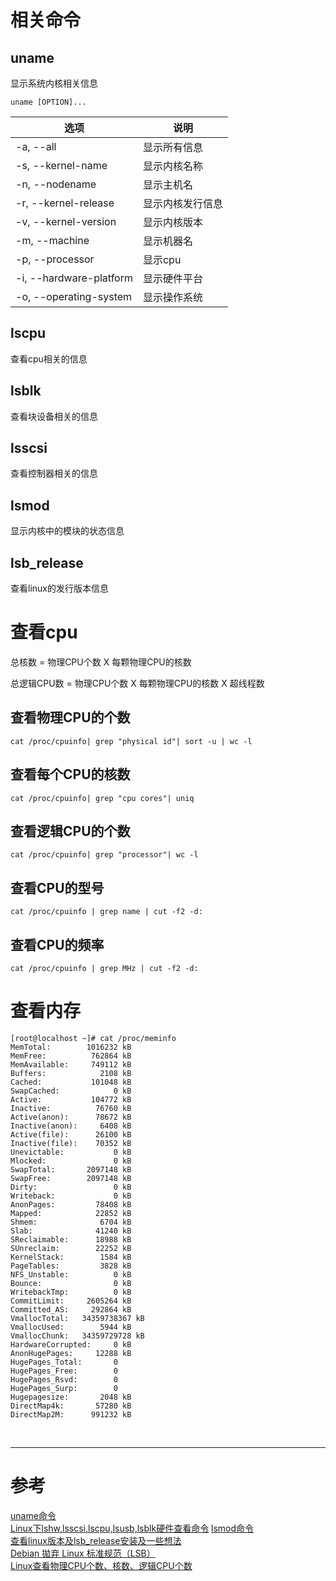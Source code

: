 # 相关命令
## uname
显示系统内核相关信息

```
uname [OPTION]...
```

|选项 | 说明 |
|--- |--- |
|-a, --all | 显示所有信息 |
|-s, --kernel-name | 显示内核名称 |
|-n, --nodename | 显示主机名 |
|-r, --kernel-release | 显示内核发行信息 |
|-v, --kernel-version | 显示内核版本 |
|-m, --machine | 显示机器名 |
|-p, --processor | 显示cpu |
|-i, --hardware-platform | 显示硬件平台 |
|-o, --operating-system | 显示操作系统 |


## lscpu
查看cpu相关的信息


## lsblk
查看块设备相关的信息


## lsscsi
查看控制器相关的信息


## lsmod
显示内核中的模块的状态信息


## lsb_release
查看linux的发行版本信息



# 查看cpu
总核数 = 物理CPU个数 X 每颗物理CPU的核数

总逻辑CPU数 = 物理CPU个数 X 每颗物理CPU的核数 X 超线程数

## 查看物理CPU的个数
```
cat /proc/cpuinfo| grep "physical id"| sort -u | wc -l
```


## 查看每个CPU的核数
```
cat /proc/cpuinfo| grep "cpu cores"| uniq
```


## 查看逻辑CPU的个数
```
cat /proc/cpuinfo| grep "processor"| wc -l
```

## 查看CPU的型号
```
cat /proc/cpuinfo | grep name | cut -f2 -d:
```

## 查看CPU的频率
```
cat /proc/cpuinfo | grep MHz | cut -f2 -d:
```



# 查看内存
```
[root@localhost ~]# cat /proc/meminfo
MemTotal:        1016232 kB
MemFree:          762864 kB
MemAvailable:     749112 kB
Buffers:            2108 kB
Cached:           101048 kB
SwapCached:            0 kB
Active:           104772 kB
Inactive:          76760 kB
Active(anon):      78672 kB
Inactive(anon):     6408 kB
Active(file):      26100 kB
Inactive(file):    70352 kB
Unevictable:           0 kB
Mlocked:               0 kB
SwapTotal:       2097148 kB
SwapFree:        2097148 kB
Dirty:                 0 kB
Writeback:             0 kB
AnonPages:         78408 kB
Mapped:            22852 kB
Shmem:              6704 kB
Slab:              41240 kB
SReclaimable:      18988 kB
SUnreclaim:        22252 kB
KernelStack:        1584 kB
PageTables:         3828 kB
NFS_Unstable:          0 kB
Bounce:                0 kB
WritebackTmp:          0 kB
CommitLimit:     2605264 kB
Committed_AS:     292864 kB
VmallocTotal:   34359738367 kB
VmallocUsed:        5944 kB
VmallocChunk:   34359729728 kB
HardwareCorrupted:     0 kB
AnonHugePages:     12288 kB
HugePages_Total:       0
HugePages_Free:        0
HugePages_Rsvd:        0
HugePages_Surp:        0
Hugepagesize:       2048 kB
DirectMap4k:       57280 kB
DirectMap2M:      991232 kB
```


<br/>

---

# 参考

[uname命令][1]  
[Linux下lshw,lsscsi,lscpu,lsusb,lsblk硬件查看命令][2] 
[lsmod命令][3]  
[查看linux版本及lsb_release安装及一些想法][4]  
[Debian 拋弃 Linux 标准规范（LSB）][5]  
[Linux查看物理CPU个数、核数、逻辑CPU个数][6]  

[1]: http://man.linuxde.net/uname
[2]: http://www.cnblogs.com/clphp/p/6399119.html
[3]: http://man.linuxde.net/lsmod
[4]: http://blog.csdn.net/darkdragonking/article/details/61194308
[5]: https://linux.cn/article-6387-1.html
[6]: http://www.cnblogs.com/emanlee/p/3587571.html